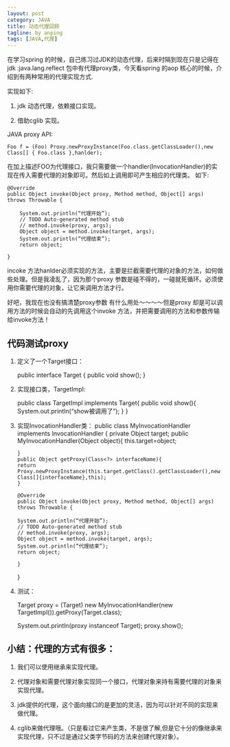 ```yaml
---
layout: post
category: JAVA
title: 动态代理回顾
tagline: by anping
tags: [JAVA,代理]
---
```




在学习spring 的时候，自己练习过JDK的动态代理，后来时隔到现在只是记得在jdk :java.lang.reflect 包中有代理proxy类，今天看spring 的aop 核心的时候，介绍到有两种常用的代理实现方式.

实现如下:

1.	jdk  动态代理，依赖接口实现。

2.	借助cglib 实现。



JAVA proxy API:

	Foo f = (Foo) Proxy.newProxyInstance(Foo.class.getClassLoader(),new Class[] { Foo.class },hanlder);


在加上描述FOO为代理接口，我只需要做一个handler(InvocationHandler)的实现在传入需要代理的对象即可。然后如上调用即可产生相应的代理类。
如下:


	@Override
	public Object invoke(Object proxy, Method method, Object[] args)
	throws Throwable {

		System.out.println(“代理开始”);
		// TODO Auto-generated method stub
		// method.invoke(proxy, args);
		Object object = method.invoke(target, args);
		System.out.println(“代理结束”);
		return object;

	}



incoke 方法hanlder必须实现的方法，主要是拦截需要代理的对象的方法，如何做些处理。但是我凌乱了，因为那个proxy 参数是碰不得的，一碰就死循环。必须使用你需要代理的对象，让它来调用方法才行。

好吧，我现在也没有搞清楚proxy参数 有什么用处～～～～但是proxy 却是可以调用方法的时候会自动的先调用这个invoke 方法，并把需要调用的方法和参数传输给invoke方法！



代码测试proxy
-------------


1.	定义了一个Target接口：

	public interface Target {
	public void show();
	}


2.	实现接口类，TargetImpl:

	public class TargetImpl implements Target{
		public void show(){
		   System.out.println(“show被调用了”);
		}
	}


3.	实现InvocationHandler类：
	public class MyInvocationHandler implements InvocationHandler {
		private Object target;
		public MyInvocationHandler(Object object){
		this.target=object;

		}
		public Object getProxy(Class<?> interfaceName){
		return Proxy.newProxyInstance(this.target.getClass().getClassLoader(),new       Class[]{interfaceName},this);
		}

		@Override
		public Object invoke(Object proxy, Method method, Object[] args)
		throws Throwable {

		System.out.println(“代理开始”);
		// TODO Auto-generated method stub
		// method.invoke(proxy, args);
		Object object = method.invoke(target, args);
		System.out.println(“代理结束”);
		return object;

		}

	}


4.	测试：

	Target proxy = (Target) new MyInvocationHandler(new TargetImpl()).getProxy(Target.class);

	System.out.println(proxy instanceof Target);
	proxy.show();


小结：代理的方式有很多：
-----------------------
1.	我们可以使用继承来实现代理。

2.	代理对象和需要代理对象实现同一个接口，代理对象来持有需要代理的对象来实现代理。

3.	jdk提供的代理，这个面向接口的是更加的灵活，因为可以针对不同的实现来做代理。

4.	cglib来做代理哦。（只是看过它来产生类，不是很了解,但是它十分的像继承来实现代理，只不过是通过父类字节码的方法来创建代理对象）。
